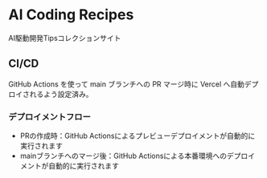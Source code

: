 # AI Coding Recipes

AI駆動開発Tipsコレクションサイト

## CI/CD

GitHub Actions を使って main ブランチへの PR マージ時に Vercel へ自動デプロイされるよう設定済み。

### デプロイメントフロー
- PRの作成時：GitHub Actionsによるプレビューデプロイメントが自動的に実行されます
- mainブランチへのマージ後：GitHub Actionsによる本番環境へのデプロイメントが自動的に実行されます
